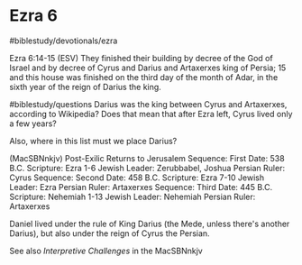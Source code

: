 # Ezra 6
#biblestudy/devotionals/ezra


Ezra 6:14-15 (ESV) They finished their building by decree of the God of Israel and by decree of Cyrus and Darius and Artaxerxes king of Persia; 15 and this house was finished on the third day of the month of Adar, in the sixth year of the reign of Darius the king.

#biblestudy/questions Darius was the king between Cyrus and Artaxerxes, according to Wikipedia? Does that mean that after Ezra left, Cyrus lived only a few years? 

Also, where in this list must we place Darius? 

(MacSBNnkjv) Post-Exilic Returns to Jerusalem
Sequence: First
Date: 538 B.C.
Scripture: Ezra 1-6
Jewish Leader: Zerubbabel, Joshua
Persian Ruler: Cyrus
Sequence: Second
Date: 458 B.C.
Scripture: Ezra 7-10
Jewish Leader: Ezra
Persian Ruler: Artaxerxes
Sequence: Third
Date: 445 B.C.
Scripture: Nehemiah 1-13
Jewish Leader: Nehemiah
Persian Ruler: Artaxerxes

Daniel lived under the rule of King Darius (the Mede, unless there's another Darius), but also under the reign of Cyrus the Persian. 

See also *Interpretive Challenges* in the MacSBNnkjv